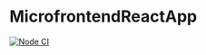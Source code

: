 # MicrofrontendReactApp

[![Node CI](https://github.com/dim2k2006/microfrontend-react-app/actions/workflows/nodejs.yml/badge.svg)](https://github.com/dim2k2006/microfrontend-react-app/actions/workflows/nodejs.yml)
